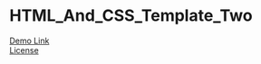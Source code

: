 # HTML_And_CSS_Template_Two
[Demo Link](https://mohammedelkhadrawy.github.io/Kasper_Template/)  
[License](https://www.graphberry.com/item/kasper-one-page-psd-template)
